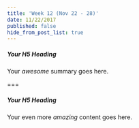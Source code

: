 ```yaml
---
title: 'Week 12 (Nov 22 - 28)'
date: 11/22/2017
published: false
hide_from_post_list: true
---
```


##### Your H5 Heading
Your _awesome_ summary goes here.

===

##### Your H5 Heading
Your even more *amazing* content goes here.
